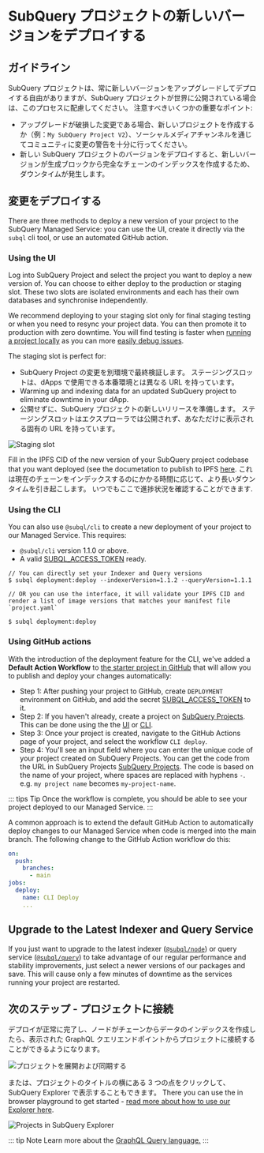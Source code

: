 # SubQuery プロジェクトの新しいバージョンをデプロイする

## ガイドライン

SubQuery プロジェクトは、常に新しいバージョンをアップグレードしてデプロイする自由がありますが、SubQuery プロジェクトが世界に公開されている場合は、このプロセスに配慮してください。 注意すべきいくつかの重要なポイント:

- アップグレードが破損した変更である場合、新しいプロジェクトを作成するか（例：`My SubQuery Project V2`）、ソーシャルメディアチャンネルを通じてコミュニティに変更の警告を十分に行ってください。
- 新しい SubQuery プロジェクトのバージョンをデプロイすると、新しいバージョンが生成ブロックから完全なチェーンのインデックスを作成するため、ダウンタイムが発生します。

## 変更をデプロイする

There are three methods to deploy a new version of your project to the SubQuery Managed Service: you can use the UI, create it directly via the `subql` cli tool, or use an automated GitHub action.

### Using the UI

Log into SubQuery Project and select the project you want to deploy a new version of. You can choose to either deploy to the production or staging slot. These two slots are isolated environments and each has their own databases and synchronise independently.

We recommend deploying to your staging slot only for final staging testing or when you need to resync your project data. You can then promote it to production with zero downtime. You will find testing is faster when [running a project locally](../run_publish/run.md) as you can more [easily debug issues](../academy/tutorials_examples/debug-projects.md).

The staging slot is perfect for:

- SubQuery Project の変更を別環境で最終検証します。 ステージングスロットは、dApps で使用できる本番環境とは異なる URL を持っています。
- Warming up and indexing data for an updated SubQuery project to eliminate downtime in your dApp.
- 公開せずに、SubQuery プロジェクトの新しいリリースを準備します。 ステージングスロットはエクスプローラでは公開されず、あなただけに表示される固有の URL を持っています。

![Staging slot](/assets/img/staging_slot.png)

Fill in the IPFS CID of the new version of your SubQuery project codebase that you want deployed (see the documetation to publish to IPFS [here](./publish.md). これは現在のチェーンをインデックスするのにかかる時間に応じて、より長いダウンタイムを引き起こします。 いつでもここで進捗状況を確認することができます.

### Using the CLI

You can also use `@subql/cli` to create a new deployment of your project to our Managed Service. This requires:

- `@subql/cli` version 1.1.0 or above.
- A valid [SUBQL_ACCESS_TOKEN](../run_publish/ipfs.md#prepare-your-subql-access-token) ready.

```shell
// You can directly set your Indexer and Query versions
$ subql deployment:deploy --indexerVersion=1.1.2 --queryVersion=1.1.1

// OR you can use the interface, it will validate your IPFS CID and render a list of image versions that matches your manifest file `project.yaml`

$ subql deployment:deploy
```

### Using GitHub actions

With the introduction of the deployment feature for the CLI, we've added a **Default Action Workflow** to [the starter project in GitHub](https://github.com/subquery/subql-starter/blob/main/Polkadot/Polkadot-starter/.github/workflows/cli-deploy.yml) that will allow you to publish and deploy your changes automatically:

- Step 1: After pushing your project to GitHub, create `DEPLOYMENT` environment on GitHub, and add the secret [SUBQL_ACCESS_TOKEN](../run_publish/ipfs.md#prepare-your-subql-access-token) to it.
- Step 2: If you haven't already, create a project on [SubQuery Projects](https://project.subquery.network). This can be done using the the [UI](#using-the-ui) or [CLI](#using-the-cli).
- Step 3: Once your project is created, navigate to the GitHub Actions page of your project, and select the workflow `CLI deploy`.
- Step 4: You'll see an input field where you can enter the unique code of your project created on SubQuery Projects. You can get the code from the URL in SubQuery Projects [SubQuery Projects](https://project.subquery.network). The code is based on the name of your project, where spaces are replaced with hyphens `-`. e.g. `my project name` becomes `my-project-name`.

::: tips Tip
Once the workflow is complete, you should be able to see your project deployed to our Managed Service.
:::

A common approach is to extend the default GitHub Action to automatically deploy changes to our Managed Service when code is merged into the main branch. The following change to the GitHub Action workflow do this:

```yml
on:
  push:
    branches:
      - main
jobs:
  deploy:
    name: CLI Deploy
    ...
```

## Upgrade to the Latest Indexer and Query Service

If you just want to upgrade to the latest indexer ([`@subql/node`](https://www.npmjs.com/package/@subql/node)) or query service ([`@subql/query`](https://www.npmjs.com/package/@subql/query)) to take advantage of our regular performance and stability improvements, just select a newer versions of our packages and save. This will cause only a few minutes of downtime as the services running your project are restarted.

## 次のステップ - プロジェクトに接続

デプロイが正常に完了し、ノードがチェーンからデータのインデックスを作成したら、表示された GraphQL クエリエンドポイントからプロジェクトに接続することができるようになります。

![プロジェクトを展開および同期する](/assets/img/projects_deploy_sync.png)

または、プロジェクトのタイトルの横にある 3 つの点をクリックして、SubQuery Explorer で表示することもできます。 There you can use the in browser playground to get started - [read more about how to use our Explorer here](../run_publish/query.md).

![Projects in SubQuery Explorer](/assets/img/projects_explorer.png)

::: tip Note Learn more about the [GraphQL Query language.](./graphql.md) :::
